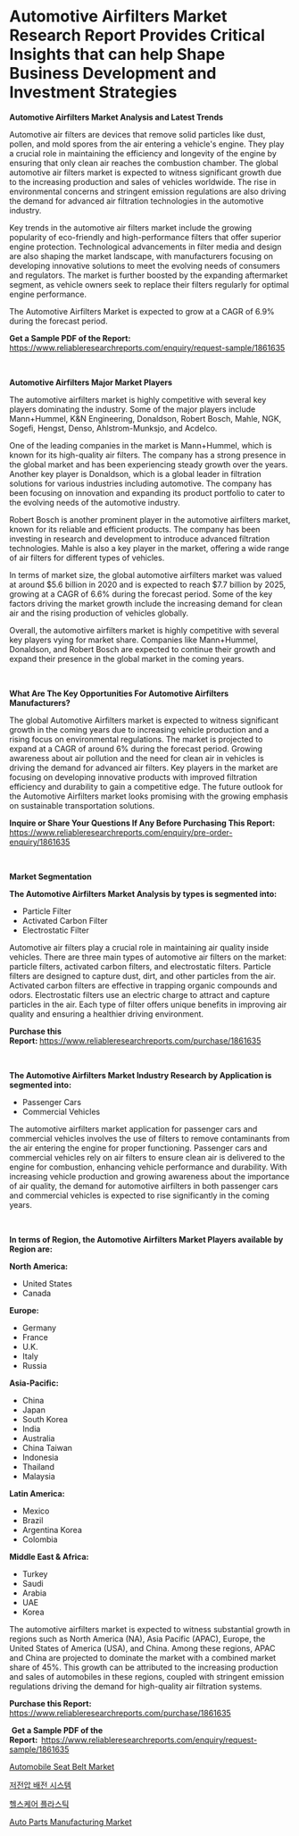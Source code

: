 <p><h1>Automotive Airfilters Market Research Report Provides Critical Insights that can help Shape Business Development and Investment Strategies</h1></p><p><strong>Automotive Airfilters Market Analysis and Latest Trends</strong></p>
<p><p>Automotive air filters are devices that remove solid particles like dust, pollen, and mold spores from the air entering a vehicle's engine. They play a crucial role in maintaining the efficiency and longevity of the engine by ensuring that only clean air reaches the combustion chamber. The global automotive air filters market is expected to witness significant growth due to the increasing production and sales of vehicles worldwide. The rise in environmental concerns and stringent emission regulations are also driving the demand for advanced air filtration technologies in the automotive industry.</p><p>Key trends in the automotive air filters market include the growing popularity of eco-friendly and high-performance filters that offer superior engine protection. Technological advancements in filter media and design are also shaping the market landscape, with manufacturers focusing on developing innovative solutions to meet the evolving needs of consumers and regulators. The market is further boosted by the expanding aftermarket segment, as vehicle owners seek to replace their filters regularly for optimal engine performance.</p><p>The Automotive Airfilters Market is expected to grow at a CAGR of 6.9% during the forecast period.</p></p>
<p><strong>Get a Sample PDF of the Report:&nbsp;</strong> <a href="https://www.reliableresearchreports.com/enquiry/request-sample/1861635">https://www.reliableresearchreports.com/enquiry/request-sample/1861635</a></p>
<p>&nbsp;</p>
<p><strong>Automotive Airfilters Major Market Players</strong></p>
<p><p>The automotive airfilters market is highly competitive with several key players dominating the industry. Some of the major players include Mann+Hummel, K&N Engineering, Donaldson, Robert Bosch, Mahle, NGK, Sogefi, Hengst, Denso, Ahlstrom-Munksjo, and Acdelco.</p><p>One of the leading companies in the market is Mann+Hummel, which is known for its high-quality air filters. The company has a strong presence in the global market and has been experiencing steady growth over the years. Another key player is Donaldson, which is a global leader in filtration solutions for various industries including automotive. The company has been focusing on innovation and expanding its product portfolio to cater to the evolving needs of the automotive industry.</p><p>Robert Bosch is another prominent player in the automotive airfilters market, known for its reliable and efficient products. The company has been investing in research and development to introduce advanced filtration technologies. Mahle is also a key player in the market, offering a wide range of air filters for different types of vehicles.</p><p>In terms of market size, the global automotive airfilters market was valued at around $5.6 billion in 2020 and is expected to reach $7.7 billion by 2025, growing at a CAGR of 6.6% during the forecast period. Some of the key factors driving the market growth include the increasing demand for clean air and the rising production of vehicles globally.</p><p>Overall, the automotive airfilters market is highly competitive with several key players vying for market share. Companies like Mann+Hummel, Donaldson, and Robert Bosch are expected to continue their growth and expand their presence in the global market in the coming years.</p></p>
<p>&nbsp;</p>
<p><strong>What Are The Key Opportunities For Automotive Airfilters Manufacturers?</strong></p>
<p><p>The global Automotive Airfilters market is expected to witness significant growth in the coming years due to increasing vehicle production and a rising focus on environmental regulations. The market is projected to expand at a CAGR of around 6% during the forecast period. Growing awareness about air pollution and the need for clean air in vehicles is driving the demand for advanced air filters. Key players in the market are focusing on developing innovative products with improved filtration efficiency and durability to gain a competitive edge. The future outlook for the Automotive Airfilters market looks promising with the growing emphasis on sustainable transportation solutions.</p></p>
<p><strong>Inquire or Share Your Questions If Any Before Purchasing This Report:</strong> <a href="https://www.reliableresearchreports.com/enquiry/pre-order-enquiry/1861635">https://www.reliableresearchreports.com/enquiry/pre-order-enquiry/1861635</a></p>
<p>&nbsp;</p>
<p><strong>Market Segmentation</strong></p>
<p><strong>The Automotive Airfilters Market Analysis by types is segmented into:</strong></p>
<p><ul><li>Particle Filter</li><li>Activated Carbon Filter</li><li>Electrostatic Filter</li></ul></p>
<p><p>Automotive air filters play a crucial role in maintaining air quality inside vehicles. There are three main types of automotive air filters on the market: particle filters, activated carbon filters, and electrostatic filters. Particle filters are designed to capture dust, dirt, and other particles from the air. Activated carbon filters are effective in trapping organic compounds and odors. Electrostatic filters use an electric charge to attract and capture particles in the air. Each type of filter offers unique benefits in improving air quality and ensuring a healthier driving environment.</p></p>
<p><strong>Purchase this Report:&nbsp;</strong><a href="https://www.reliableresearchreports.com/purchase/1861635">https://www.reliableresearchreports.com/purchase/1861635</a></p>
<p>&nbsp;</p>
<p><strong>The Automotive Airfilters Market Industry Research by Application is segmented into:</strong></p>
<p><ul><li>Passenger Cars</li><li>Commercial Vehicles</li></ul></p>
<p><p>The automotive airfilters market application for passenger cars and commercial vehicles involves the use of filters to remove contaminants from the air entering the engine for proper functioning. Passenger cars and commercial vehicles rely on air filters to ensure clean air is delivered to the engine for combustion, enhancing vehicle performance and durability. With increasing vehicle production and growing awareness about the importance of air quality, the demand for automotive airfilters in both passenger cars and commercial vehicles is expected to rise significantly in the coming years.</p></p>
<p>&nbsp;</p>
<p><strong>In terms of Region, the Automotive Airfilters Market Players available by Region are:</strong></p>
<p>
    <p> <strong> North America: </strong>
        <ul>
            <li>United States</li>
            <li>Canada</li>
        </ul>
        </p> 
    <p> <strong> Europe: </strong>
        <ul>
            <li>Germany</li>
            <li>France</li>
            <li>U.K.</li>
            <li>Italy</li>
            <li>Russia</li>
        </ul>
        </p> 
    <p> <strong> Asia-Pacific: </strong>
        <ul>
            <li>China</li>
            <li>Japan</li>
            <li>South Korea</li>
            <li>India</li>
            <li>Australia</li>
            <li>China Taiwan</li>
            <li>Indonesia</li>
            <li>Thailand</li>
            <li>Malaysia</li>
        </ul>
        </p> 
    <p> <strong> Latin America: </strong>
        <ul>
            <li>Mexico</li>
            <li>Brazil</li>
            <li>Argentina Korea</li>
            <li>Colombia</li>
        </ul>
        </p> 
    <p> <strong> Middle East & Africa: </strong>
        <ul>
            <li>Turkey</li>
            <li>Saudi</li>
            <li>Arabia</li>
            <li>UAE</li>
            <li>Korea</li>
        </ul>
    </p>
    </p>
<p><p>The automotive airfilters market is expected to witness substantial growth in regions such as North America (NA), Asia Pacific (APAC), Europe, the United States of America (USA), and China. Among these regions, APAC and China are projected to dominate the market with a combined market share of 45%. This growth can be attributed to the increasing production and sales of automobiles in these regions, coupled with stringent emission regulations driving the demand for high-quality air filtration systems.</p></p>
<p><strong>Purchase this Report: </strong><a href="https://www.reliableresearchreports.com/purchase/1861635">https://www.reliableresearchreports.com/purchase/1861635</a></p>
<p>&nbsp;<strong>Get a Sample PDF of the Report:&nbsp;&nbsp;</strong><a href="https://www.reliableresearchreports.com/enquiry/request-sample/1861635">https://www.reliableresearchreports.com/enquiry/request-sample/1861635</a></p>
<p><strong></strong></p>
<p><p><a href="https://github.com/seekum/Market-Research-Report-List-1/blob/main/automobile-seat-belt-market.md">Automobile Seat Belt Market</a></p><p><a href="https://medium.com/@ar-medical/%EC%A0%80%EC%95%95-%EC%A0%84%EB%A0%A5-%EB%B0%B0%EA%B8%89-%EC%8B%9C%EC%8A%A4%ED%85%9C-%EC%8B%9C%EC%9E%A5-%EA%B7%9C%EB%AA%A8%EB%8A%94-%EA%B8%80%EB%A1%9C%EB%B2%8C-%EC%82%B0%EC%97%85%EC%97%90%EC%84%9C-%EC%B5%9C%EA%B3%A0%EC%9D%98-%EB%A7%88%EC%BC%80%ED%8C%85-%EC%B1%84%EB%84%90%EC%9D%84-%EB%B3%B4%EC%97%AC%EC%A4%8D%EB%8B%88%EB%8B%A4-c4b30a0d8518">저전압 배전 시스템</a></p><p><a href="https://medium.com/@yss452611770/%ED%97%AC%EC%8A%A4%EC%BC%80%EC%96%B4-%ED%94%8C%EB%9D%BC%EC%8A%A4%ED%8B%B1-%EC%8B%9C%EC%9E%A5%EC%9D%80-%EC%8B%9C%EC%9E%A5-%EC%A0%90%EC%9C%A0%EC%9C%A8-%ED%81%AC%EA%B8%B0-%EB%B0%8F-2031%EB%85%84%EA%B9%8C%EC%A7%80-%EC%98%88%EC%83%81%EB%90%98%EB%8A%94-%EC%98%88%EC%B8%A1%EC%97%90-%EC%B4%88%EC%A0%90%EC%9D%84-%EB%A7%9E%EC%B6%A5%EB%8B%88%EB%8B%A4-3711cf127dec">헬스케어 플라스틱</a></p><p><a href="https://github.com/timeliteaut/Market-Research-Report-List-1/blob/main/auto-parts-manufacturing-market.md">Auto Parts Manufacturing Market</a></p></p>